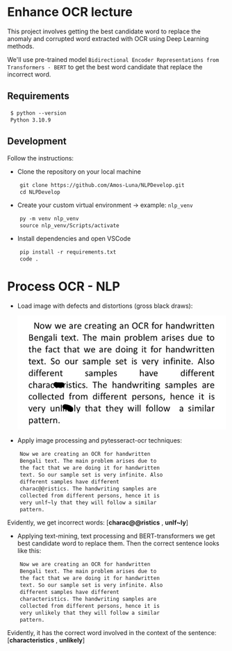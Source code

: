 # Enhance OCR lecture

This project involves getting the best candidate word to replace the anomaly and corrupted word extracted with OCR using Deep Learning methods.

We'll use pre-trained model `Bidirectional Encoder Representations from Transformers - BERT` to get the best word candidate that replace the incorrect word.

## Requirements
   ```
    $ python --version
    Python 3.10.9
  ```
## Development
Follow the instructions:

* Clone the repository on your local machine
```
    git clone https://github.com/Amos-Luna/NLPDevelop.git
    cd NLPDevelop
```

* Create your custom virtual environment -> example: `nlp_venv`
```
    py -m venv nlp_venv
    source nlp_venv/Scripts/activate
```

* Install dependencies and open VSCode
```
    pip install -r requirements.txt
    code .
```

# Process OCR - NLP

* Load image with defects and distortions (gross black draws):

   ![local image](https://raw.githubusercontent.com/Amos-Luna/Enhancer_OCR_NLP/main/test_image.png)

* Apply image processing and pytesseract-ocr techniques:
```
    Now we are creating an OCR for handwritten
    Bengali text. The main problem arises due to
    the fact that we are doing it for handwritten
    text. So our sample set is very infinite. Also
    different samples have different
    charac@@ristics. The handwriting samples are
    collected from different persons, hence it is
    very unlf~ly that they will follow a similar
    pattern.
```
  Evidently, we get incorrect words:
  [**charac@@ristics** , **unlf~ly**]

* Applying text-mining, text processing and BERT-transformers we get best candidate word to replace them. Then the correct sentence looks like this:
```
    Now we are creating an OCR for handwritten
    Bengali text. The main problem arises due to
    the fact that we are doing it for handwritten
    text. So our sample set is very infinite. Also
    different samples have different
    characteristics. The handwriting samples are
    collected from different persons, hence it is
    very unlikely that they will follow a similar
    pattern.
```
  Evidently, it has the correct word involved in the context of the sentence:
  [**characteristics** , **unlikely**]
